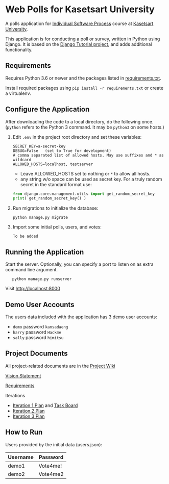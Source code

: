 # Web Polls for Kasetsart University

A polls application for [Individual Software Process](https://cpske.github.io/ISP) course at [Kasetsart University](https://ku.ac.th).

This application is for conducting a poll or survey, written in Python using Django. It is based on the [Django Tutorial project][django-tutorial], 
and adds additional functionality.

## Requirements

Requires Python 3.6 or newer and the packages listed in [requirements.txt](requirements.txt).

Install required packages using `pip install -r requirements.txt` or create a virtualenv.

## Configure the Application

After downloading the code to a local directory, do the following once. (`python` refers to the Python 3 command. It may be `python3` on some hosts.)

1. Edit `.env` in the project root directory and set these variables:
   ```
   SECRET_KEY=a-secret-key
   DEBUG=False   (set to True for development)
   # comma separated list of allowed hosts. May use suffixes and * as wildcard
   ALLOWED_HOSTS=localhost, testserver
   ```
   - Leave ALLOWED\_HOSTS set to nothing or `*` to allow all hosts.
   - any string w/o space can be used as secret key. For a truly random secret in the standard format use:   
   ```python
   from django.core.management.utils import get_random_secret_key
   print( get_random_secret_key() )
   ```

2. Run migrations to initialize the database:
   ```
   python manage.py migrate
   ```

3. Import some initial polls, users, and votes:
   ```
   To be added
   ```

## Running the Application

Start the server. Optionally, you can specify a port to listen on as extra command line argument.
```
   python manage.py runserver
```

Visit <a href="http://localhost:8000">http://localhost:8000</a>


## Demo User Accounts

The users data included with the application has 3 demo user accounts:

* `demo` password `kansadaeng`
* `harry` password `Hackme`
* `sally` password `himitsu`

## Project Documents

All project-related documents are in the [Project Wiki](../../wiki/Home)

[Vision Statement](../../wiki/Vision%20Statement)

[Requirements](../../wiki/Vision%20Statements)

Iterations

* [Iteration 1 Plan](../../wiki/Iteration%201%20Plan) and [Task Board](../../projects/1)
* [Iteration 2 Plan](../../wiki/Iteration%202%20Plan)
* [Iteration 3 Plan](../../wiki/Iteration%203%20Plan)


[django-tutorial]: https://docs.djangoproject.com/en/3.1/intro/tutorial01/

## How to Run

Users provided by the initial data (users.json):

| Username  | Password    |
|-----------|-------------|
| demo1     | Vote4me!    |
| demo2     | Vote4me2    |
